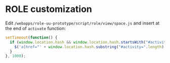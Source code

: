 # ROLE customization

Edit `/webapps/role-uu-prototype/script/role/view/space.js` and insert at the end of `activate` function:

``` javascript
setTimeout(function() {
  if (window.location.hash && window.location.hash.startsWith("#activity=")) {
    $('a[href="' + window.location.hash.substring("#activity=".length) + '"]').click()
  }
}, 1000);
```
